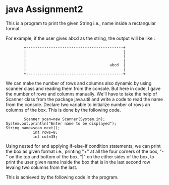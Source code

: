 # java Assignment2 
This is a program to print the given String i.e., name inside a rectangular format.

For example, if the user gives abcd as the string, the output will be like :

            +-------------------------------------------+
            |                                           |
            |                                           |
            |                                           |
            |                                     abcd  |
            |                                           |
            +-------------------------------------------+

We can make the number of rows and columns also dynamic by using scanner class and reading them from the console. But here in code, I gave the number of rows and columns manually.
We'll have to take the help of Scanner class from the package java.util and write a code to read the name from the console. Declare two variable to initialize number of rows an columns of the box. This is done by the following code.

            Scanner scan=new Scanner(System.in);
	System.out.println("Enter name to be displayed");
	String name=scan.next();
	            int rows=8;
	            int col=35;
                        
 Using nested for and applying if-else-if condition statements, we can print the box as given format i.e., printing "+" at all the four corners of the box, "-" on the top and bottom of the box, "|" on the either sides of the box, to print the user given name inside the box that is in the last second row levaing two columns from the last. 
 
 This is achieved by the following code in the program.
